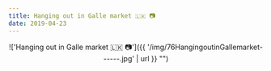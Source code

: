 ```yaml
---
title: Hanging out in Galle market 🇱🇰 📷
date: 2019-04-23
---
```


<center>!['Hanging out in Galle market 🇱🇰 📷']({{ '/img/76HangingoutinGallemarket------.jpg' | url }} "")</center>